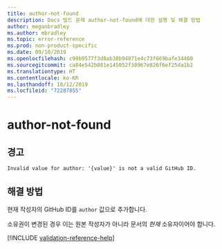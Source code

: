 ```yaml
---
title: author-not-found
description: Docs 빌드 문제 author-not-found에 대한 설명 및 해결 방법
author: meganbradley
ms.author: mbradley
ms.topic: error-reference
ms.prod: non-product-specific
ms.date: 09/10/2019
ms.openlocfilehash: c90b9577f3d8ab38b94871e4c73f669bafe34460
ms.sourcegitcommit: ca84e542b081e145052f38967e826f6ef25da1b2
ms.translationtype: HT
ms.contentlocale: ko-KR
ms.lasthandoff: 10/12/2019
ms.locfileid: "72287855"
---
```

# <a name="author-not-found"></a>author-not-found

## <a name="warning"></a>경고

`Invalid value for author: '{value}' is not a valid GitHub ID.`

## <a name="resolution"></a>해결 방법

현재 작성자의 GitHub ID를 `author` 값으로 추가합니다.

소유권이 변경된 경우 이는 원본 작성자가 아니라 문서의 *현재* 소유자이어야 합니다.

<!--make sure to add this file to your includes folder and verify the path-->
[!INCLUDE [validation-reference-help](includes/validation-reference-help.md)]
